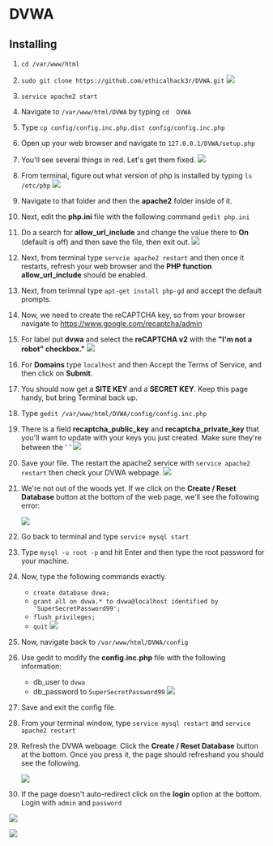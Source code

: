# DVWA


## Installing

1. `cd /var/www/html`
2. `sudo git clone https://github.com/ethicalhack3r/DVWA.git`
    ![](images/1.PNG)
3. `service apache2 start`
4. Navigate to `/var/www/html/DVWA` by typing `cd  DVWA`
5. Type `cp config/config.inc.php.dist config/config.inc.php`
6. Open up your web browser and navigate to `127.0.0.1/DVWA/setup.php`
7. You'll see several things in red. Let's get them fixed. 
    ![](images/2.PNG)
8. From terminal, figure out what version of php is installed by typing `ls /etc/php`
    ![](images/3.PNG)
9. Navigate to that folder and then the **apache2** folder inside of it.

10. Next, edit the **php.ini** file with the following command `gedit php.ini`
11. Do a search for **allow_url_include** and change the value there to **On** (default is off) and then save the file, then exit out. 
    ![](images/5.PNG)
12. Next, from terminal type `servcie apache2 restart` and then once it restarts, refresh your web browser and the **PHP function allow_url_include** should be enabled.
13. Next, from terimnal type `apt-get install php-gd` and accept the default prompts.  
14. Now, we need to create the reCAPTCHA key, so from your browser navigate to https://www.google.com/recaptcha/admin
15. For label put **dvwa** and select the **reCAPTCHA v2** with the **"I'm not a robot" checkbox."** 
    ![](images/7.PNG)

16. For **Domains** type `localhost` and then Accept the Terms of Service, and then click on **Submit**.

17. You should now get a **SITE KEY** and a **SECRET KEY**. Keep this page handy, but bring Terminal back up.

18. Type `gedit /var/www/html/DVWA/config/config.inc.php`

19. There is a field **recaptcha_public_key** and **recaptcha_private_key** that you'll want to update with your keys you just created. Make sure they're between the ' '
    ![](images/8.PNG)

20. Save your file. The restart the apache2 service with `service apache2 restart` then check your DVWA webpage.
    ![](images/9.PNG)

21. We're not out of the woods yet. If we click on the **Create / Reset Database** button at the bottom of the web page, we'll see the following error:

    ![](images/10.PNG)

22. Go back to terminal and type `service mysql start`

23. Type `mysql -u root -p` and hit Enter and then type the root password for your machine.

24. Now, type the following commands exactly.
    * `create database dvwa;`
    * `grant all on dvwa.* to dvwa@localhost identified by 'SuperSecretPassword99';`
    * `flush privileges;`
    * `quit`
    ![](images/11.PNG)

25. Now, navigate back to `/var/www/html/DVWA/config`

26. Use gedit to modify the **config.inc.php** file with the following information:
    * db_user to `dvwa`
    * db_password to `SuperSecretPassword99`
    ![](images/12.PNG)

27. Save and exit the config file. 

28. From your terminal window, type `service mysql restart` and `service apache2 restart`

29. Refresh the DVWA webpage. Click the **Create / Reset Database** button at the bottom. Once you press it, the page should refreshand you should see the following. 

    ![](images/13.PNG)

30. If the page doesn't auto-redirect click on the **login** option at the bottom. Login with `admin` and `password`

 ![](images/14.PNG)

![](images/15.PNG)